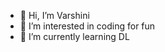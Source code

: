 - 👋 Hi, I’m Varshini
- 👀 I’m interested in coding for fun
- 🌱 I’m currently learning DL

<!---
SVarshini1605/SVarshini1605 is a ✨ special ✨ repository because its `README.md` (this file) appears on your GitHub profile.
You can click the Preview link to take a look at your changes.
--->
